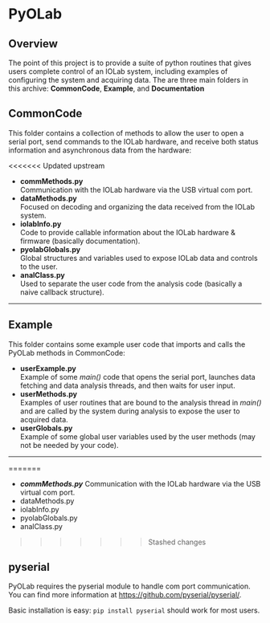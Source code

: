 # PyOLab 

## Overview

The point of this project is to provide a suite of python routines that gives users complete control of an IOLab system, including examples of configuring the system and acquiring data. The are three main folders in this archive: __CommonCode__, __Example__, and __Documentation__

## CommonCode

This folder contains a collection of methods to allow the user to open a serial port, send commands to the IOLab hardware, and receive both status information and asynchronous data from the hardware:

<<<<<<< Updated upstream
* __commMethods.py__  
Communication with the IOLab hardware via the USB virtual com port. 
* __dataMethods.py__  
Focused on decoding and organizing the data received from the IOLab system.
* __iolabInfo.py__  
Code to provide callable information about the IOLab hardware & firmware (basically documentation). 
* __pyolabGlobals.py__  
Global structures and variables used to expose IOLab data and controls to the user. 
* __analClass.py__  
Used to separate the user code from the analysis code (basically a naive callback structure).

---

## Example

This folder contains some example user code that imports and calls the PyOLab methods in CommonCode:

* __userExample.py__  
Example of some _main()_ code that opens the serial port, launches data fetching and data analysis threads, 
and then waits for user input.
* __userMethods.py__  
Examples of user routines that are bound to the analysis thread in _main()_ and are called by the system during 
analysis to expose the user to acquired data.  
* __userGlobals.py__  
Example of some global user variables used by the user methods (may not be needed by your code). 

---
=======
* ___commMethods.py___ Communication with the IOLab hardware via the USB virtual com port. 
* dataMethods.py
* iolabInfo.py
* pyolabGlobals.py
* analClass.py

>>>>>>> Stashed changes

## pyserial
PyOLab requires the pyserial module to handle com port communication. You can find more information at https://github.com/pyserial/pyserial/. 

Basic installation is easy: `pip install pyserial` should work for most users.

